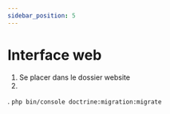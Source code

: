```yaml
---
sidebar_position: 5
---
```


# Interface web

1. Se placer dans le dossier website
2.
. `php bin/console doctrine:migration:migrate`